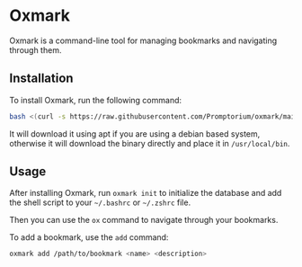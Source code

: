 # Oxmark

Oxmark is a command-line tool for managing bookmarks and navigating through them.

## Installation

To install Oxmark, run the following command:
```bash
bash <(curl -s https://raw.githubusercontent.com/Promptorium/oxmark/main/install.sh)
```
It will download it using apt if you are using a debian based system, otherwise it will download the binary directly and place it in `/usr/local/bin`.

## Usage

After installing Oxmark, run `oxmark init` to initialize the database and add the shell script to your `~/.bashrc` or `~/.zshrc` file.

Then you can use the `ox` command to navigate through your bookmarks.

To add a bookmark, use the `add` command:

```bash
oxmark add /path/to/bookmark <name> <description>
```